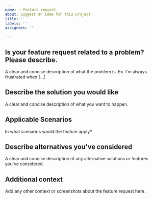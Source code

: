 ```yaml
---
name: 💡 Feature request
about: Suggest an idea for this project
title: ''
labels: ''
assignees: ''

---
```


## Is your feature request related to a problem? Please describe.
A clear and concise description of what the problem is. Ex. I'm always frustrated when [...]

## Describe the solution you would like
A clear and concise description of what you want to happen.

## Applicable Scenarios
In what scenarios would the feature apply?

## Describe alternatives you've considered
A clear and concise description of any alternative solutions or features you've considered.

## Additional context
Add any other context or screenshots about the feature request here.
